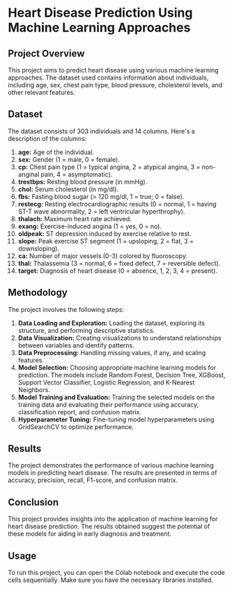 # Heart Disease Prediction Using Machine Learning Approaches

## Project Overview

This project aims to predict heart disease using various machine learning approaches. The dataset used contains information about individuals, including age, sex, chest pain type, blood pressure, cholesterol levels, and other relevant features.

## Dataset

The dataset consists of 303 individuals and 14 columns. Here's a description of the columns:

1.  **age:** Age of the individual.
2.  **sex:** Gender (1 = male, 0 = female).
3.  **cp:** Chest pain type (1 = typical angina, 2 = atypical angina, 3 = non-anginal pain, 4 = asymptomatic).
4.  **trestbps:** Resting blood pressure (in mmHg).
5.  **chol:** Serum cholesterol (in mg/dl).
6.  **fbs:** Fasting blood sugar (> 120 mg/dl, 1 = true; 0 = false).
7.  **restecg:** Resting electrocardiographic results (0 = normal, 1 = having ST-T wave abnormality, 2 = left ventricular hyperthrophy).
8.  **thalach:** Maximum heart rate achieved.
9.  **exang:** Exercise-induced angina (1 = yes, 0 = no).
10. **oldpeak:** ST depression induced by exercise relative to rest.
11. **slope:** Peak exercise ST segment (1 = upsloping, 2 = flat, 3 = downsloping).
12. **ca:** Number of major vessels (0-3) colored by fluoroscopy.
13. **thal:** Thalassemia (3 = normal, 6 = fixed defect, 7 = reversible defect).
14. **target:** Diagnosis of heart disease (0 = absence, 1, 2, 3, 4 = present).

## Methodology

The project involves the following steps:

1.  **Data Loading and Exploration:** Loading the dataset, exploring its structure, and performing descriptive statistics.
2.  **Data Visualization:** Creating visualizations to understand relationships between variables and identify patterns.
3.  **Data Preprocessing:** Handling missing values, if any, and scaling features.
4.  **Model Selection:** Choosing appropriate machine learning models for prediction. The models include Random Forest, Decision Tree, XGBoost, Support Vector Classifier, Logistic Regression, and K-Nearest Neighbors.
5.  **Model Training and Evaluation:** Training the selected models on the training data and evaluating their performance using accuracy, classification report, and confusion matrix.
6.  **Hyperparameter Tuning:** Fine-tuning model hyperparameters using GridSearchCV to optimize performance.

## Results

The project demonstrates the performance of various machine learning models in predicting heart disease. The results are presented in terms of accuracy, precision, recall, F1-score, and confusion matrix.

## Conclusion

This project provides insights into the application of machine learning for heart disease prediction. The results obtained suggest the potential of these models for aiding in early diagnosis and treatment.

## Usage

To run this project, you can open the Colab notebook and execute the code cells sequentially. Make sure you have the necessary libraries installed.
